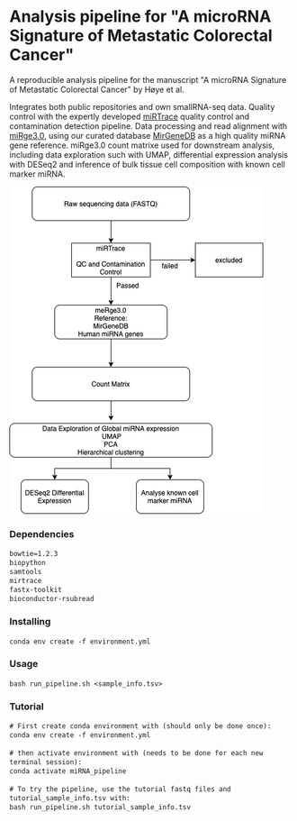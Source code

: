 # Analysis pipeline for "A microRNA Signature of Metastatic Colorectal Cancer"
A reproducible analysis pipeline for the manuscript "A microRNA Signature of Metastatic Colorectal Cancer" by Høye et al.

Integrates both public repositories and own smallRNA-seq data. Quality control with the expertly developed [miRTrace](https://github.com/friedlanderlab/mirtrace) quality control and contamination detection pipeline. Data processing and read alignment with [miRge3.0](https://github.com/mhalushka/miRge3.0), using our curated database [MirGeneDB](https://mirgenedb.org/) as a high quality miRNA gene reference. miRge3.0 count matrixe used for downstream analysis, including data exploration such with UMAP, differential expression analysis with DESeq2 and inference of bulk tissue cell composition with known cell marker miRNA.

![Pipeline Flowchart](/images/Pipeline_Flowchart2.png)

### Dependencies
```
bowtie=1.2.3
biopython
samtools
mirtrace
fastx-toolkit
bioconductor-rsubread
```
### Installing
```
conda env create -f environment.yml
```

### Usage
```
bash run_pipeline.sh <sample_info.tsv>

```

### Tutorial
```
# First create conda environment with (should only be done once):
conda env create -f environment.yml

# then activate environment with (needs to be done for each new terminal session):
conda activate miRNA_pipeline

# To try the pipeline, use the tutorial fastq files and tutorial_sample_info.tsv with:
bash run_pipeline.sh tutorial_sample_info.tsv

```
